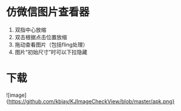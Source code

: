 # 仿微信图片查看器
1. 双指中心放缩 
2. 双击根据点击位置放缩 
3. 拖动查看图片（包括fling处理）
4. 图片“初始尺寸”时可以下拉隐藏

# 下载
![image]{https://github.com/kbjay/KJImageCheckView/blob/master/apk.png}
